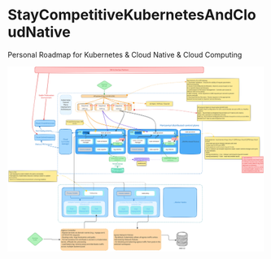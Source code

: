 # StayCompetitiveKubernetesAndCloudNative
Personal Roadmap for Kubernetes &amp; Cloud Native &amp; Cloud Computing

![](./kubernetes_deployment_architecture_excalidraw.svg)
